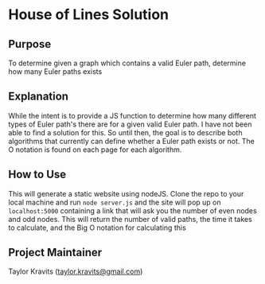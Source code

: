 # House of Lines Solution

## Purpose
To determine given a graph which contains a valid Euler path, determine how many Euler paths exists

## Explanation
While the intent is to provide a JS function to determine how many different types of Euler path's there are for a given valid Euler path. I have not been able to find a solution for this. So until then, the goal is to describe both algorithms that currently can define whether a Euler path exists or not. The O notation is found on each page for each algorithm.

## How to Use
This will generate a static website using nodeJS. Clone the repo to your local machine and run `node server.js` and the site will pop up on `localhost:5000` containing a link that will ask you the number of even nodes and odd nodes. This will return the number of valid paths, the time it takes to calculate, and the Big O notation for calculating this

## Project Maintainer
Taylor Kravits (taylor.kravits@gmail.com)
